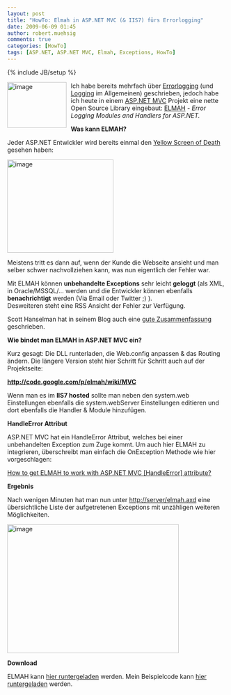 ```yaml
---
layout: post
title: "HowTo: Elmah in ASP.NET MVC (& IIS7) fürs Errorlogging"
date: 2009-06-09 01:45
author: robert.muehsig
comments: true
categories: [HowTo]
tags: [ASP.NET, ASP.NET MVC, Elmah, Exceptions, HowTo]
---
```

{% include JB/setup %}
<p><a href="{{BASE_PATH}}/assets/wp-images/image756.png"><img style="border-right: 0px; border-top: 0px; margin: 0px 10px 0px 0px; border-left: 0px; border-bottom: 0px" height="105" alt="image" src="{{BASE_PATH}}/assets/wp-images/image-thumb734.png" width="136" align="left" border="0" /></a>Ich habe bereits mehrfach &#252;ber <a href="http://code-inside.de/blog/2009/03/17/howto-health-monitoring-mit-aspnet/">Errorlogging</a> (und <a href="http://code-inside.de/blog/2009/05/08/howto-logging-mit-log4net/">Logging</a> im Allgemeinen) geschrieben, jedoch habe ich heute in einem <a href="http://asp.net/mvc">ASP.NET MVC</a> Projekt eine nette Open Source Library eingebaut: <a href="http://code.google.com/p/elmah/">ELMAH</a> - <i>Error Logging Modules and Handlers for ASP.NET.</i></p> 
<!--more-->
  <p><strong>Was kann ELMAH?</strong></p>  <p>Jeder ASP.NET Entwickler wird bereits einmal den <a href="http://en.wikipedia.org/wiki/Screens_of_death#ASP.NET">Yellow Screen of Death</a> gesehen haben:</p>  <p><a href="{{BASE_PATH}}/assets/wp-images/image757.png"><img style="border-right: 0px; border-top: 0px; border-left: 0px; border-bottom: 0px" height="214" alt="image" src="{{BASE_PATH}}/assets/wp-images/image-thumb735.png" width="244" border="0" /></a> </p>  <p>Meistens tritt es dann auf, wenn der Kunde die Webseite ansieht und man selber schwer nachvollziehen kann, was nun eigentlich der Fehler war.</p>  <p>Mit ELMAH k&#246;nnen <strong>unbehandelte Exceptions</strong> sehr leicht <strong>geloggt</strong> (als XML, in Oracle/MSSQL/... werden und die Entwickler k&#246;nnen ebenfalls <strong>benachrichtigt</strong> werden (Via Email oder Twitter ;) ).     <br />Desweiteren steht eine RSS Ansicht der Fehler zur Verf&#252;gung.</p>  <p>Scott Hanselman hat in seinem Blog auch eine <a href="http://www.hanselman.com/blog/ELMAHErrorLoggingModulesAndHandlersForASPNETAndMVCToo.aspx">gute Zusammenfassung</a> geschrieben.</p>  <p><strong>Wie bindet man ELMAH in ASP.NET MVC ein?</strong></p>  <p>Kurz gesagt: Die DLL runterladen, die Web.config anpassen &amp; das Routing &#228;ndern. Die l&#228;ngere Version steht hier Schritt f&#252;r Schritt auch auf der Projektseite: </p>  <p><a title="http://code.google.com/p/elmah/wiki/MVC" href="http://code.google.com/p/elmah/wiki/MVC"><strong>http://code.google.com/p/elmah/wiki/MVC</strong></a></p>  <p>Wenn man es im <strong>IIS7 hosted</strong> sollte man neben den system.web Einstellungen ebenfalls die system.webServer Einstellungen editieren und dort ebenfalls die Handler &amp; Module hinzuf&#252;gen.</p>  <p><strong>HandleError Attribut</strong></p>  <p>ASP.NET MVC hat ein HandleError Attribut, welches bei einer unbehandelten Exception zum Zuge kommt. Um auch hier ELMAH zu integrieren, &#252;berschreibt man einfach die OnException Methode wie hier vorgeschlagen:</p>  <p><a href="http://stackoverflow.com/questions/766610/how-to-get-elmah-to-work-with-asp-net-mvc-handleerror-attribute/779961#779961">How to get ELMAH to work with ASP.NET MVC [HandleError] attribute?</a></p>  <p><strong>Ergebnis</strong></p>  <p>Nach wenigen Minuten hat man nun unter <a href="http://server/elmah.axd">http://server/elmah.axd</a> eine &#252;bersichtliche Liste der aufgetretenen Exceptions mit unz&#228;hligen weiteren M&#246;glichkeiten.</p>  <p><a href="{{BASE_PATH}}/assets/wp-images/image758.png"><img style="border-right: 0px; border-top: 0px; border-left: 0px; border-bottom: 0px" height="296" alt="image" src="{{BASE_PATH}}/assets/wp-images/image-thumb736.png" width="394" border="0" /></a> </p>  <p><strong>Download</strong></p>  <p>ELMAH kann <a href="http://code.google.com/p/elmah/downloads/list">hier runtergeladen</a> werden. Mein Beispielcode kann <a href="http://{{BASE_PATH}}/assets/files/democode/mvcelmah/mvcelmah.zip">hier runtergeladen</a> werden.</p>
